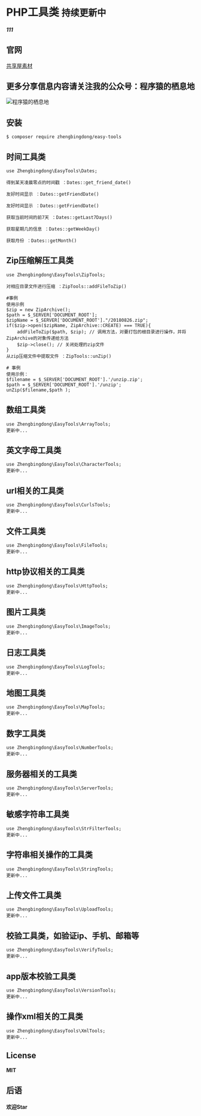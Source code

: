 <h1 align="left"> PHP工具类 <code align="right">持续更新中</code></h1>

##### 111

## 官网
<a href="http://www.qianduanwang.vip" target="_blank">共享屋素材</a>

## 更多分享信息内容请关注我的公众号：程序猿的栖息地
![程序猿的栖息地](http://www.qianduanwang.vip/uploads/layedit/20200701/3bc47221b2cc967887b9e7f661d21e2c.jpg)

## 安装

```shell
$ composer require zhengbingdong/easy-tools
```

## 时间工具类
    use Zhengbingdong\EasyTools\Dates;

    得到某天凌晨零点的时间戳 ：Dates::get_friend_date()

    友好时间显示 ：Dates::getFriendDate()

    友好时间显示 ：Dates::getFriendDate()

    获取当前时间的前7天 ：Dates::getLast7Days()

    获取星期几的信息 ：Dates::getWeekDay()

    获取月份 ：Dates::getMonth()

## Zip压缩解压工具类
    use Zhengbingdong\EasyTools\ZipTools;

    对相应目录文件进行压缩 ：ZipTools::addFileToZip()

    #事例
    使用示例
    $zip = new ZipArchive();
    $path = $_SERVER['DOCUMENT_ROOT'];
    $zipName = $_SERVER['DOCUMENT_ROOT']."/20180826.zip";
    if($zip->open($zipName, ZipArchive::CREATE) === TRUE){
    	addFileToZip($path, $zip); // 调用方法，对要打包的根目录进行操作，并将ZipArchive的对象传递给方法
    	$zip->close(); // 关闭处理的zip文件
    }
    从zip压缩文件中提取文件 ：ZipTools::unZip()

    # 事例
    使用示例：
    $filename = $_SERVER['DOCUMENT_ROOT'].'/unzip.zip';
    $path = $_SERVER['DOCUMENT_ROOT'].'/unzip';
    unZip($filename,$path );

## 数组工具类
    use Zhengbingdong\EasyTools\ArrayTools;
    更新中...

## 英文字母工具类
    use Zhengbingdong\EasyTools\CharacterTools;
    更新中...

## url相关的工具类
    use Zhengbingdong\EasyTools\CurlsTools;
    更新中...

## 文件工具类
    use Zhengbingdong\EasyTools\FileTools;
    更新中...

## http协议相关的工具类
    use Zhengbingdong\EasyTools\HttpTools;
    更新中...

## 图片工具类
    use Zhengbingdong\EasyTools\ImageTools;
    更新中...

## 日志工具类
    use Zhengbingdong\EasyTools\LogTools;
    更新中...

## 地图工具类
    use Zhengbingdong\EasyTools\MapTools;
    更新中...

## 数字工具类
    use Zhengbingdong\EasyTools\NumberTools;
    更新中...	

## 服务器相关的工具类
    use Zhengbingdong\EasyTools\ServerTools;
    更新中...

## 敏感字符串工具类
    use Zhengbingdong\EasyTools\StrFilterTools;
    更新中...

## 字符串相关操作的工具类
    use Zhengbingdong\EasyTools\StringTools;
    更新中...

## 上传文件工具类
    use Zhengbingdong\EasyTools\UploadTools;
    更新中...

## 校验工具类，如验证ip、手机、邮箱等
    use Zhengbingdong\EasyTools\VerifyTools;
    更新中...

## app版本校验工具类
    use Zhengbingdong\EasyTools\VersionTools;
    更新中...

## 操作xml相关的工具类
    use Zhengbingdong\EasyTools\XmlTools;
    更新中...


## License
**MIT**

## 后语
#### 欢迎Star
